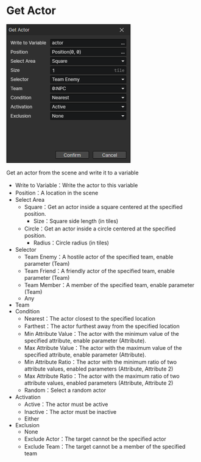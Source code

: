 # Get Actor

![](img/getActor-1.png)

Get an actor from the scene and write it to a variable

- Write to Variable：Write the actor to this variable
- Position：A location in the scene
- Select Area
  - Square：Get an actor inside a square centered at the specified position.
    - Size：Square side length (in tiles)
  - Circle：Get an actor inside a circle centered at the specified position.
    - Radius：Circle radius (in tiles)
- Selector
  - Team Enemy：A hostile actor of the specified team, enable parameter (Team)
  - Team Friend：A friendly actor of the specified team, enable parameter (Team)
  - Team Member：A member of the specified team, enable parameter (Team)
  - Any
- Team
- Condition
  - Nearest：The actor closest to the specified location
  - Farthest：The actor furthest away from the specified location
  - Min Attribute Value：The actor with the minimum value of the specified attribute, enable parameter (Attribute).
  - Max Attribute Value：The actor with the maximum value of the specified attribute, enable parameter (Attribute).
  - Min Attribute Ratio：The actor with the minimum ratio of two attribute values, enabled parameters (Attribute, Attribute 2)
  - Max Attribute Ratio：The actor with the maximum ratio of two attribute values, enabled parameters (Attribute, Attribute 2)
  - Random：Select a random actor
- Activation
  - Active：The actor must be active
  - Inactive：The actor must be inactive
  - Either
- Exclusion
  - None
  - Exclude Actor：The target cannot be the specified actor
  - Exclude Team：The target cannot be a member of the specified team